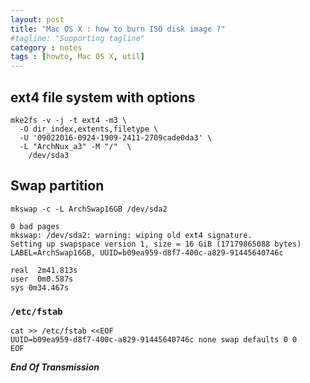 ```yaml
---
layout: post
title: "Mac OS X : how to burn ISO disk image ?"
#tagline: "Supporting tagline"
category : notes
tags : [howto, Mac OS X, util]
---
```



## ext4 file system with options

    mke2fs -v -j -t ext4 -m3 \
      -O dir_index,extents,filetype \
      -U '09022016-0924-1909-2411-2709cade0da3' \
      -L "ArchNux_a3" -M "/"  \
        /dev/sda3


## Swap partition

    mkswap -c -L ArchSwap16GB /dev/sda2

    0 bad pages
    mkswap: /dev/sda2: warning: wiping old ext4 signature.
    Setting up swapspace version 1, size = 16 GiB (17179865088 bytes)
    LABEL=ArchSwap16GB, UUID=b09ea959-d8f7-400c-a829-91445640746c

    real  2m41.813s
    user  0m0.587s
    sys 0m34.467s

### `/etc/fstab`

    cat >> /etc/fstab <<EOF
    UUID=b09ea959-d8f7-400c-a829-91445640746c none swap defaults 0 0
    EOF

_**End Of Transmission**_

